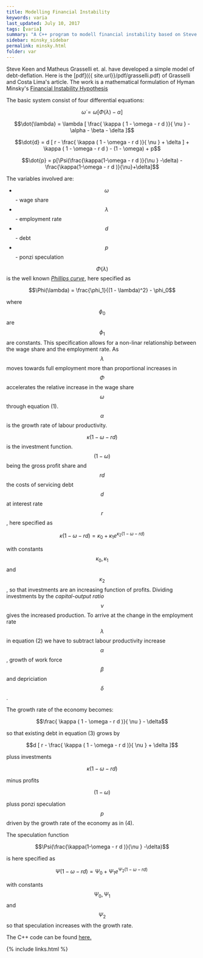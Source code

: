 ```yaml
---
title: Modelling Financial Instability
keywords: varia
last_updated: July 10, 2017
tags: [varia]
summary: "A C++ program to modell financial instability based on Steve Keen andMatheus Grasselli"
sidebar: minsky_sidebar
permalink: minsky.html
folder: var
---
```


Steve Keen and Matheus Grasselli et. al. have developed a simple model of debt-deflation.
Here is the [pdf]({{ site.url}}/pdf/grasselli.pdf) of Grasselli and Costa Lima's article.
The work is a mathematical formulation of Hyman Minsky's
[Financial Instability Hypothesis](https://en.wikipedia.org/wiki/Financial_instability_hypothesis#Minsky.27s_financial_instability_hypothesis)

The basic system consist of four differential equations:

$$\dot{\omega} = \omega [ \Phi (\lambda) - \alpha ]$$


$$\dot{\lambda} = \lambda [	   \frac{ \kappa ( 1 - \omega - r d )}{ \nu } - \alpha - \beta - \delta ]$$


$$\dot{d} = d [ r - \frac{ \kappa ( 1 - \omega - r d )}{ \nu } + \delta ] + \kappa ( 1 - \omega - r d ) - (1 - \omega) + p$$


$$\dot{p} = p[\Psi(\frac{\kappa(1-\omega - r d )}{\nu } -\delta) - \frac{\kappa(1-\omega - r d )}{\nu}+\delta]$$

The variables involved are:

+ $$\omega$$   - wage share
+ $$\lambda$$  - employment rate
+ $$d$$        - debt
+ $$p$$        - ponzi speculation

$$\Phi (\lambda)$$ is the well known [*Phillips curve*](https://en.wikipedia.org/wiki/Phillips_curve), here specified as

$$\Phi(\lambda) = \frac{\phi_1}{(1 - \lambda)^2} - \phi_0$$

where $$\phi_0$$ are $$\phi_1$$ are constants.
This specification allows for a non-linar relationship between
the wage share and the employment rate.
As $$\lambda$$ moves towards full employment more than proportional
increases in $$\Phi$$ accelerates the relative increase in the wage
share $$\omega$$ through equation (1). $$\alpha$$ is the growth rate of labour productivity.

$$\kappa(1 - \omega - r d)$$ is the investment function. $$(1 - \omega)$$
being the gross profit share and $$r d$$ the costs of servicing debt $$d$$
at interest rate $$r$$, here specified as

$$\kappa(1 - \omega - r d) = \kappa_0 + \kappa_1 e^{\kappa_2(1 - \omega - r d) }$$

with constants $$\kappa_0, \kappa_1$$ and $$\kappa_2$$,
so that investments are an increasing function of profits.
Dividing investments by the *capital-output ratio* $$\nu$$ gives the
increased production.
To arrive at the change in the employment rate $$\lambda$$ in equation (2)
we have to subtract labour productivity increase $$\alpha$$,
growth of work force $$\beta$$ and depriciation $$\delta$$.

The growth rate of the economy becomes:

$$\frac{ \kappa ( 1 - \omega - r d )}{ \nu } - \delta$$

so that  existing debt in equation (3) grows by

$$d [ r - \frac{ \kappa ( 1 - \omega - r d )}{ \nu } + \delta ]$$

pluss investments

$$\kappa ( 1 - \omega - r d )$$

minus profits

$$(1 - \omega)$$

pluss ponzi speculation $$p$$ driven by the growth rate of the economy
as in (4).


The speculation function

$$\Psi(\frac{\kappa(1-\omega - r d )}{\nu } -\delta)$$ 

is here specified as

$$\Psi(1 - \omega - r d) = \Psi_0 + \Psi_1 e^{\Psi_2(1 - \omega - r d) \
}$$

with constants $$\Psi_0, \Psi_1$$ and $$\Psi_2$$
so that speculation increases with the growth rate.







The C++ code can be found [here.](/jdt/minskycode.html)


{% include links.html %}

